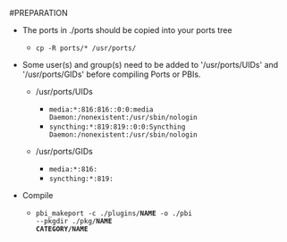 #PREPARATION
* The ports in ./ports should be copied into your ports tree
    - <code>cp -R ports/* /usr/ports/</code>

* Some user(s) and group(s) need to be added to '/usr/ports/UIDs' and '/usr/ports/GIDs' before compiling Ports or PBIs.
    - /usr/ports/UIDs
        - <code>media:*:816:816::0:0:media Daemon:/nonexistent:/usr/sbin/nologin</code>
        - <code>syncthing:*:819:819::0:0:Syncthing Daemon:/nonexistent:/usr/sbin/nologin</code>

    - /usr/ports/GIDs
        - <code>media:*:816:</code>
        - <code>syncthing:*:819:</code>

* Compile
    - <code>pbi_makeport -c ./plugins/**NAME** -o ./pbi --pkgdir ./pkg/**NAME** **CATEGORY/NAME**</code>
